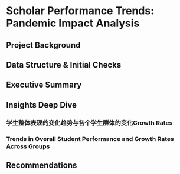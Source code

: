 # Scholar Performance Trends: Pandemic Impact Analysis
## Project Background
## Data Structure & Initial Checks      
## Executive Summary
## Insights Deep Dive
### 学生整体表现的变化趋势与各个学生群体的变化Growth Rates
### Trends in Overall Student Performance and Growth Rates Across Groups


## Recommendations

